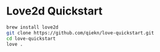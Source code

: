 # Love2d Quickstart

```bash
brew install love2d
git clone https://github.com/qiekn/love-quickstart.git
cd love-quickstart
love .
```
